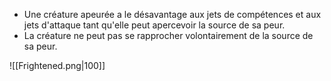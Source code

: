  + Une créature apeurée a le désavantage aux jets de compétences et aux jets d'attaque tant qu'elle peut apercevoir la source de sa peur.
 + La créature ne peut pas se rapprocher volontairement de la source de sa peur.

![[Frightened.png\|100]]
